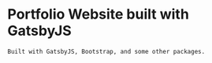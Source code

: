 # Portfolio Website built with GatsbyJS
``` 
Built with GatsbyJS, Bootstrap, and some other packages.
```